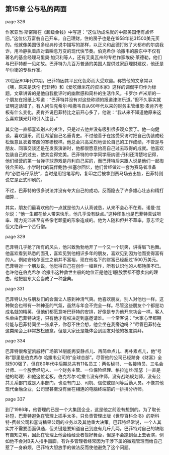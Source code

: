 ## 第15章 公与私的两面

page 326

作家亚当·斯密斯在《超级金钱》中写道：“这位功成名就的中部美国佬有点怀旧。”这位亿万富翁自己开车，自己理财，住的房子也是在1958年花31500美元买的。他就像美国很多经典传说中描写的那样，以正义和品德打败了大都市的尔虞我诈，用冷静执着应对着瞬息万变的现代快节奏。伯克希尔·哈撒韦的股东中不仅有著名的基金经理马里奥·加贝利等人，还有艾奥瓦州的专栏作家埃皮·莱德勒，他们与巴菲特都一见如故。巴菲特为几百万普通的美国人提供过家庭理财建议，他还是华尔街的专栏作家。

20世纪80年代中期，巴菲特因其平民化色彩而大受欢迎。称赞他的文章常以《噢，原来是沃伦·巴菲特》和《爱吃爆米花的资本家》这样的调侃字句作为标题，文章讲诉的是他自我批评时的幽默感和简朴的生活作风。卡罗尔·卢米斯的一个朋友在报纸上写道：“巴菲特并没有对这些称颂的报道津津乐道。”但不久事实就证明这话错了。有人问伯克希尔·哈撒韦自从60年代以来的财务主管维恩·麦肯齐老板有什么变化，麦肯齐说巴菲特比之前开心多了，他说：“我从来不知道他原来这么喜欢镁光灯和引人注目。”

其实他一直都喜欢别人的关注，只是过去他并没有吸引很多观众罢了。他一向健谈，喜欢逗乐，而且希望自己名垂青史。不过他善于在接受采访时把自己伪装成轻松惬意且衣着寒酸的寒碜模样。他总会兴高采烈地谈论自己的工作成绩，不管是与朋友、同事交谈还是在发表演讲时，他都很愿意抬高自己过去取得的成就。他喜欢包装自己的过去，使其变得完美。巴菲特的中学同学唐纳德·丹利还清楚地记得，他们经营的第一台弹子球游戏是丹利自己买的，而巴菲特后来跟人说是他们一起掏钱合买的。小学时代的玩伴鲍勃·拉塞尔回忆，他们曾经做过一套为赛马者准备的“必胜马仔系统”，当时是用铅笔写的，复印之后被拿到赛马场去出售，巴菲特则说它是正式印刷的。

不过，巴菲特的很多说法并没有夸大自己的成功，反而隐去了许多雄心壮志和精打细算...

其实，朋友们最喜欢他的一点就是他为人认真诚恳，从来不会心不在焉。诺曼·拉尔说：“他一生都在给人带来快乐，他几乎没有缺点。”这种印象也是巴菲特真诚坦率、精力充沛甚至有些像老顽童的形象造成的。他为人随和但并不草率，意志坚定但又绝非一个苦行僧。

page 329

巴菲特几乎抢了所有的风头，他兴致勃勃地开了一个又一个玩笑，讲得眉飞色舞。他喜欢看到熟悉的面孔，喜欢见到他相识多年的朋友，喜欢见到因为他而变得富有的人。例如安格尔医生之前并不富裕，现在他名下的财富已经超过1500万美元。巴菲特对一个朋友说，他觉得自己在创作一幅巨作，所有认识他的人都艳羡不已。也许他在伯克希尔·哈撒韦这种救世主般的地位正是他连1股股票都不愿卖出的理由，他把股东大会当成了一种盛典。

page 331

巴菲特认为与朋友们的会面让人感到神清气爽。他喜欢朋友，别人对他也一样。这种聚会也带有一种神圣的气氛，虽然与年会不完全一样。尽管这些朋友个个都是功成名就的精英，但他们都愿意听巴菲特的安排，好像是专为他开庆功会一样。客人名单由巴菲特决定，只有他才有权决定到底邀请谁。一个常客说：“大家心里都期待能与巴菲特同坐一张桌子，你忍不住会想，他会坐在我旁边吗？”尽管巴菲特在这类聚会上非常放松随意，但是大家还是能体会到朋友对他的极度崇拜。

page 334

巴菲特很希望凯威特广场第14层能再安静点儿、再简单点儿、再朴素点儿，他“号称”那里是伯克希尔·哈撒韦公司的“全球总部”。尽管他的公司已经跻身《财富》全球500强了，但在80年代中后期总共有11名员工：两名秘书、一名接待员、三名会计师、一个股票经纪人、一个财务主管、一位保险经理、格拉迪丝·凯瑟（一直是他的助理）和他这位老板。伯克希尔·哈撒韦没有律师，没有战略规划师，没有公共关系部门或是人事部门，也没有门卫、司机、信使或顾问等后勤人员。不像其他现代金融企业，公司里甚至没有坐在相连的电脑终端前的一排排分析师。

page 337

到了1986年，他管理的已是一个大集团企业，这是他之前没有想到的。为了取长补短，巴菲特避免在管理上插手太多，只负责管理出版《世界百科全书》的斯科特-费兹公司和喜诗糖果公司的业务以及其他重大决策。巴菲特经常说，一个人其实并不需要面面俱通，但关键是要知道自己到底有几斤几两。巴菲特对自己的缺陷有自知之明，因此在管理上他会给经营者搭好舞台，但是不会跑到台上去表演，例如他不会对B夫人指手画脚。有许多管理者经常因为干涉下属的微观管理而给自己惹了一身麻烦，巴菲特大胆放手的做法反而使他避免了这个问题。
